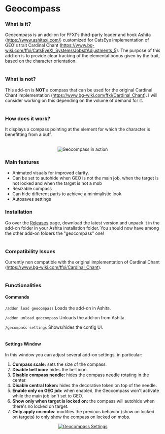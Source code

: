 # Geocompass

### What is it?
Geocompass is an add-on for FFXI's third-party loader and hook Ashita (https://www.ashitaxi.com/) customized for CatsEye implementation of GEO's trait Cardinal Chant (https://www.bg-wiki.com/ffxi/CatsEyeXI_Systems/Jobs#Adjustments_5).
The purpose of this add-on is to provide clear tracking of the elemental bonus given by the trait, based on the character orientation.
<br></br>  
### What is not?
This add-on is <b>NOT</b> a compass that can be used for the original Cardinal Chant implementation (https://www.bg-wiki.com/ffxi/Cardinal_Chant).
I will consider working on this depending on the volume of demand for it.
<br></br>
### How does it work?
It displays a compass pointing at the element for which the character is benefitting from a buff.
<br></br>
<p align="center">
<img src="https://github.com/ariel-logos/ElfyLab/blob/master/img/gecompassdemo-noaudio-optimized.gif" alt="Geocompass in action"></img>
</p>

### Main features
<ul>
  <li>Animated visuals for improved clarity.</li>
  <li>Can be set to autohide when GEO is not the main job, when the target is not locked and when the target is not a mob</li>
  <li>Resizable compass</li>
  <li>Can hide different parts to achieve a minimalistic look.</li>
  <li>Autosaves settings</li>
</ul>

### Installation
Go over the <a href="https://github.com/ariel-logos/Geocompass/releases" target="_blank">Releases</a> page, download the latest version and unpack it in the add-on folder in your Ashita installation folder. You should now have among the other add-on folders the "geocompass" one!
<br></br>
### Compatibility Issues
Currently non compatible with the original implementation of Cardinal Chant (https://www.bg-wiki.com/ffxi/Cardinal_Chant).
<br></br>
### Functionalities

#### Commands
```/addon load geocompass``` Loads the add-on in Ashita.

```/addon unload geocompass``` Unloads the add-on from Ashita.

```/gecompass settings``` Shows/hides the config UI.
<br></br>
#### Settings Window
In this window you can adjust several add-on settings, in particular:
<ol>
  <li><b>Compass scale:</b> sets the size of the compass.</li>
  <li><b>Disable bell icon:</b> hides the bell icon.</li>
  <li><b>Disable compass needle:</b> hides the compass needle rotating in the center.</li>
  <li><b>Disable central token:</b> hides the decorative token on top of the needle.</li>
  <li><b>Enable only on GEO job:</b> when enabled, the Geocompass won't activate while the main job isn't set to GEO.</li>
  <li><b>Show only when target is locked on:</b> the compass will autohide when there's no locked on target.</li>
  <li><b>Only apply on mobs:</b> modifies the previous behavior (show on locked on targets) to only show the compass on locked on mobs.</li>
</ol>


<p align="center">
<a href="https://github.com/ariel-logos/Geocompass/assets/78350872/f3aaecf8-54db-4e5a-9b9f-1dbf183f566c"><img src="https://github.com/ariel-logos/Geocompass/assets/78350872/f3aaecf8-54db-4e5a-9b9f-1dbf183f566c" alt="Geocompass Settings"/></a>
</p>

